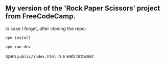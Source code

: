 ## My version of the 'Rock Paper Scissors' project from FreeCodeCamp.

In case I forget, after cloning the repo:

`npm install`

`npm run dev`

open `public/index.html` in a web browser.
